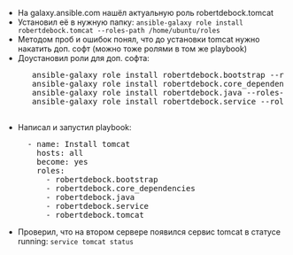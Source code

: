 - На galaxy.ansible.com нашёл актуальную роль robertdebock.tomcat
- Установил её в нужную папку: `ansible-galaxy role install robertdebock.tomcat --roles-path /home/ubuntu/roles`
- Методом проб и ошибок понял, что до установки tomcat нужно накатить доп. софт (можно тоже ролями в том же playbook)
- Доустановил роли для доп. софта:
   <pre>
     ansible-galaxy role install robertdebock.bootstrap --roles-path /home/ubuntu/roles
     ansible-galaxy role install robertdebock.core_dependencies --roles-path /home/ubuntu/roles
     ansible-galaxy role install robertdebock.java --roles-path /home/ubuntu/roles
     ansible-galaxy role install robertdebock.service --roles-path /home/ubuntu/roles
   </pre>
- Написал и запустил playbook:
  <pre>
    - name: Install tomcat
      hosts: all
      become: yes
      roles:
        - robertdebock.bootstrap
        - robertdebock.core_dependencies
        - robertdebock.java
        - robertdebock.service
        - robertdebock.tomcat
  </pre> 
- Проверил, что на втором сервере появился сервис tomcat в статусе running: `service tomcat status`
